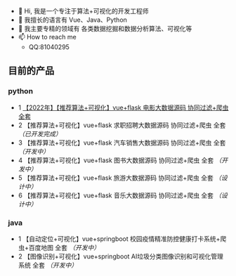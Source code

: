 - 👋 Hi, 我是一个专注于算法+可视化的开发工程师
- 👀 我擅长的语言有  Vue、Java、Python
- 🌱 我主要专精的领域有 各类数据挖掘和数据分析算法、可视化等
- 📫 How to reach me 
  - QQ:81040295

## 目前的产品
### python
- 1 [【2022年】【推荐算法+可视化】vue+flask 电影大数据源码 协同过滤+爬虫 全套](https://github.com/redcomet88/movie-rec)
- 2 【推荐算法+可视化】vue+flask 求职招聘大数据源码 协同过滤+爬虫 全套 *（已开发完成）*
- 3 【推荐算法+可视化】vue+flask 汽车销售大数据源码 协同过滤+爬虫 全套 *（开发中）*
- 4 【推荐算法+可视化】vue+flask 图书大数据源码 协同过滤+爬虫 全套 *（开发中）*
- 5 【推荐算法+可视化】vue+flask 旅游大数据源码 协同过滤+爬虫 全套 *（设计中）*
- 6 【推荐算法+可视化】vue+flask 音乐大数据源码 协同过滤+爬虫 全套 *（设计中）*

### java
- 1 【自动定位+可视化】vue+springboot 校园疫情精准防控健康打卡系统+爬虫+百度地图 全套 *（开发中）*
- 2 【图像识别+可视化】vue+springboot AI垃圾分类图像识别和可视化管理系统 全套 *（开发中）*

